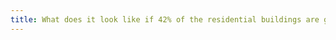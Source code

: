 ```yaml
---
title: What does it look like if 42% of the residential buildings are gone?
---
```


<link rel="stylesheet" href="https://unpkg.com/maplibre-gl@3.3.1/dist/maplibre-gl.css" crossorigin="anonymous">
<script src="https://unpkg.com/maplibre-gl@3.3.1/dist/maplibre-gl.js" crossorigin="anonymous"></script>
<script src="https://unpkg.com/pmtiles@2.11.0/dist/index.js"></script>

<div id="map"></div>

<script src="/js/percent-of-buildings.js"></script>